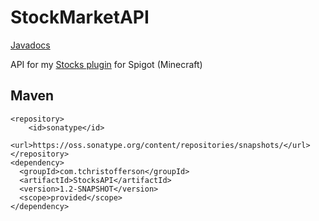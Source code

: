 # StockMarketAPI
[Javadocs](https://tchristofferson.github.io/StockMarketAPI/)

API for my [Stocks plugin](https://www.spigotmc.org/resources/stock-market-plugin-1-8-1-15.54564/) for Spigot (Minecraft)

## Maven
```
<repository>
    <id>sonatype</id>
    <url>https://oss.sonatype.org/content/repositories/snapshots/</url>
</repository>
<dependency>
  <groupId>com.tchristofferson</groupId>
  <artifactId>StocksAPI</artifactId>
  <version>1.2-SNAPSHOT</version>
  <scope>provided</scope>
</dependency>
```
